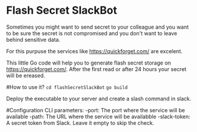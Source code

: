 # Flash Secret SlackBot

Sometimes you might want to send secret to your colleague and you want to be sure the secret is not compromised and you
don't want to leave behind sensitive data.

For this purpuse the services like https://quickforget.com/ are excelent. 

This little Go code will help you to generate flash secret storage on https://quickforget.com/. After the first read or
after 24 hours your secret will be ereased.

#How to use it?
`cd flashSecretSlackBot`
`go build`

Deploy the executable to your server and create a slash command in slack. 

#Configuration
CLI parameters:
-port: The port where the service will be available
-path: The URL where the service will be availabble
-slack-token: A secret token from Slack. Leave it empty to skip the check.
